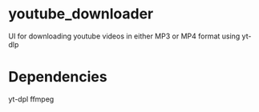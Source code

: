 # youtube_downloader
UI for downloading youtube videos in either MP3 or MP4 format using yt-dlp

# Dependencies

yt-dpl
ffmpeg
